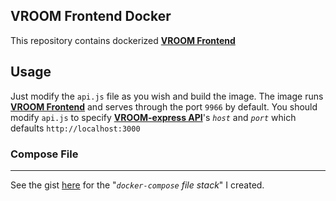 ## VROOM Frontend Docker

This repository contains dockerized [**VROOM Frontend**](https://github.com/VROOM-Project/vroom-frontend)


## Usage

Just modify the `api.js` file as you wish and build the image. The image runs [**VROOM Frontend**](https://github.com/VROOM-Project/vroom-frontend) and serves through the port `9966` by default. You should modify `api.js` to specify [**VROOM-express API**](https://github.com/VROOM-Project/vroom-express)'s *`host`* and *`port`* which defaults `http://localhost:3000`

### Compose File
---
See the gist [here](https://gist.github.com/iedmrc/51d02fefa9e3ee91a5608c02c452c965) for the "*`docker-compose` file stack*" I created.